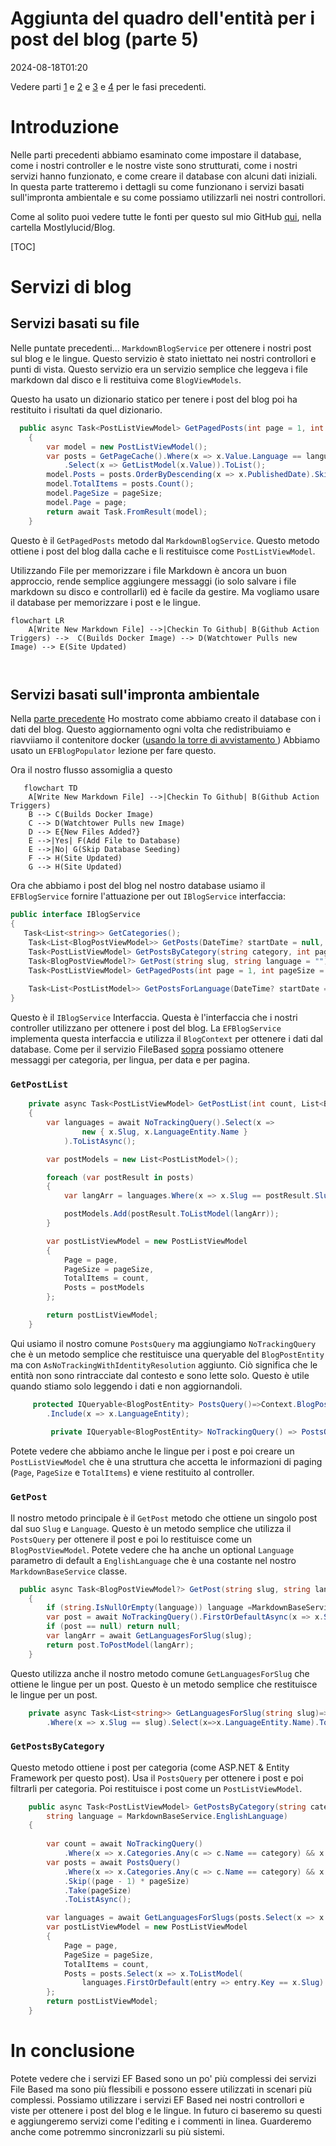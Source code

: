 # Aggiunta del quadro dell'entità per i post del blog (parte 5)

<!--category-- ASP.NET, Entity Framework -->
<datetime class="hidden">2024-08-18T01:20</datetime>

Vedere parti [1](/blog/addingentityframeworkforblogpostspt1) e [2](/blog/addingentityframeworkforblogpostspt2) e [3](/blog/addingentityframeworkforblogpostspt3) e [4](/blog/addingentityframeworkforblogpostspt4) per le fasi precedenti.

# Introduzione

Nelle parti precedenti abbiamo esaminato come impostare il database, come i nostri controller e le nostre viste sono strutturati, come i nostri servizi hanno funzionato, e come creare il database con alcuni dati iniziali. In questa parte tratteremo i dettagli su come funzionano i servizi basati sull'impronta ambientale e su come possiamo utilizzarli nei nostri controllori.

Come al solito puoi vedere tutte le fonti per questo sul mio GitHub [qui](https://github.com/scottgal/mostlylucidweb/tree/main/Mostlylucid/Blog), nella cartella Mostlylucid/Blog.

[TOC]

# Servizi di blog

## Servizi basati su file

Nelle puntate precedenti... `MarkdownBlogService` per ottenere i nostri post sul blog e le lingue. Questo servizio è stato iniettato nei nostri controllori e punti di vista. Questo servizio era un servizio semplice che leggeva i file markdown dal disco e li restituiva come `BlogViewModels`.

Questo ha usato un dizionario statico per tenere i post del blog poi ha restituito i risultati da quel dizionario.

```csharp
  public async Task<PostListViewModel> GetPagedPosts(int page = 1, int pageSize = 10, string language = EnglishLanguage)
    {
        var model = new PostListViewModel();
        var posts = GetPageCache().Where(x => x.Value.Language == language)
            .Select(x => GetListModel(x.Value)).ToList();
        model.Posts = posts.OrderByDescending(x => x.PublishedDate).Skip((page - 1) * pageSize).Take(pageSize).ToList();
        model.TotalItems = posts.Count();
        model.PageSize = pageSize;
        model.Page = page;
        return await Task.FromResult(model);
    }
```

Questo è il `GetPagedPosts` metodo dal `MarkdownBlogService`. Questo metodo ottiene i post del blog dalla cache e li restituisce come `PostListViewModel`.

Utilizzando File per memorizzare i file Markdown è ancora un buon approccio, rende semplice aggiungere messaggi (io solo salvare i file markdown su disco e controllarli) ed è facile da gestire. Ma vogliamo usare il database per memorizzare i post e le lingue.

```mermaid
flowchart LR
    A[Write New Markdown File] -->|Checkin To Github| B(Github Action Triggers) -->  C(Builds Docker Image) --> D(Watchtower Pulls new Image) --> E(Site Updated)
   
  
```

## Servizi basati sull'impronta ambientale

Nella [parte precedente](/blog/addingentityframeworkforblogpostspt4) Ho mostrato come abbiamo creato il database con i dati del blog. Questo aggiornamento ogni volta che redistribuiamo e riavviiamo il contenitore docker ([usando la torre di avvistamento ](blog/dockercompose)) Abbiamo usato un `EFBlogPopulator` lezione per fare questo.

Ora il nostro flusso assomiglia a questo

```mermaid
   flowchart TD
    A[Write New Markdown File] -->|Checkin To Github| B(Github Action Triggers)
    B --> C(Builds Docker Image)
    C --> D(Watchtower Pulls new Image)
    D --> E{New Files Added?}
    E -->|Yes| F(Add File to Database)
    E -->|No| G(Skip Database Seeding)
    F --> H(Site Updated)
    G --> H(Site Updated)

```

Ora che abbiamo i post del blog nel nostro database usiamo il `EFBlogService` fornire l'attuazione per out `IBlogService` interfaccia:

```csharp
public interface IBlogService
{
   Task<List<string>> GetCategories();
    Task<List<BlogPostViewModel>> GetPosts(DateTime? startDate = null, string category = "");
    Task<PostListViewModel> GetPostsByCategory(string category, int page = 1, int pageSize = 10, string language = MarkdownBaseService.EnglishLanguage);
    Task<BlogPostViewModel?> GetPost(string slug, string language = "");
    Task<PostListViewModel> GetPagedPosts(int page = 1, int pageSize = 10, string language = MarkdownBaseService.EnglishLanguage);
    
    Task<List<PostListModel>> GetPostsForLanguage(DateTime? startDate = null, string category = "", string language = MarkdownBaseService.EnglishLanguage);
}
```

Questo è il `IBlogService` Interfaccia. Questa è l'interfaccia che i nostri controller utilizzano per ottenere i post del blog. La `EFBlogService` implementa questa interfaccia e utilizza il `BlogContext` per ottenere i dati dal database.
Come per il servizio FileBased [sopra](#file-based-services) possiamo ottenere messaggi per categoria, per lingua, per data e per pagina.

### `GetPostList`

```csharp
    private async Task<PostListViewModel> GetPostList(int count, List<BlogPostEntity> posts, int page, int pageSize)
    {
        var languages = await NoTrackingQuery().Select(x =>
                new { x.Slug, x.LanguageEntity.Name }
            ).ToListAsync();

        var postModels = new List<PostListModel>();

        foreach (var postResult in posts)
        {
            var langArr = languages.Where(x => x.Slug == postResult.Slug).Select(x => x.Name).ToArray();

            postModels.Add(postResult.ToListModel(langArr));
        }

        var postListViewModel = new PostListViewModel
        {
            Page = page,
            PageSize = pageSize,
            TotalItems = count,
            Posts = postModels
        };

        return postListViewModel;
    }
```

Qui usiamo il nostro comune `PostsQuery` ma aggiungiamo `NoTrackingQuery` che è un metodo semplice che restituisce una queryable del `BlogPostEntity` ma con `AsNoTrackingWithIdentityResolution` aggiunto. Ciò significa che le entità non sono rintracciate dal contesto e sono lette solo. Questo è utile quando stiamo solo leggendo i dati e non aggiornandoli.

```csharp
     protected IQueryable<BlogPostEntity> PostsQuery()=>Context.BlogPosts.Include(x => x.Categories)
        .Include(x => x.LanguageEntity);
     
         private IQueryable<BlogPostEntity> NoTrackingQuery() => PostsQuery().AsNoTrackingWithIdentityResolution();
```

Potete vedere che abbiamo anche le lingue per i post e poi creare un `PostListViewModel` che è una struttura che accetta le informazioni di paging (`Page`, `PageSize` e `TotalItems`) e viene restituito al controller.

### `GetPost`

Il nostro metodo principale è il `GetPost` metodo che ottiene un singolo post dal suo `Slug` e `Language`. Questo è un metodo semplice che utilizza il `PostsQuery` per ottenere il post e poi lo restituisce come un `BlogPostViewModel`.
Potete vedere che ha anche un optional `Language` parametro di default a `EnglishLanguage` che è una costante nel nostro `MarkdownBaseService` classe.

```csharp
  public async Task<BlogPostViewModel?> GetPost(string slug, string language = "")
    {
        if (string.IsNullOrEmpty(language)) language =MarkdownBaseService.EnglishLanguage;
        var post = await NoTrackingQuery().FirstOrDefaultAsync(x => x.Slug == slug && x.LanguageEntity.Name == language);
        if (post == null) return null;
        var langArr = await GetLanguagesForSlug(slug);
        return post.ToPostModel(langArr);
    }
```

Questo utilizza anche il nostro metodo comune `GetLanguagesForSlug` che ottiene le lingue per un post. Questo è un metodo semplice che restituisce le lingue per un post.

```csharp
    private async Task<List<string>> GetLanguagesForSlug(string slug)=> await NoTrackingQuery()
        .Where(x => x.Slug == slug).Select(x=>x.LanguageEntity.Name).ToListAsync();
```

### `GetPostsByCategory`

Questo metodo ottiene i post per categoria (come ASP.NET & Entity Framework per questo post). Usa il `PostsQuery` per ottenere i post e poi filtrarli per categoria. Poi restituisce i post come un `PostListViewModel`.

```csharp
    public async Task<PostListViewModel> GetPostsByCategory(string category, int page = 1, int pageSize = 10,
        string language = MarkdownBaseService.EnglishLanguage)
    {
        
        var count = await NoTrackingQuery()
            .Where(x => x.Categories.Any(c => c.Name == category) && x.LanguageEntity.Name == language).CountAsync();
        var posts = await PostsQuery()
            .Where(x => x.Categories.Any(c => c.Name == category) && x.LanguageEntity.Name == language)
            .Skip((page - 1) * pageSize)
            .Take(pageSize)
            .ToListAsync();

        var languages = await GetLanguagesForSlugs(posts.Select(x => x.Slug).ToList());
        var postListViewModel = new PostListViewModel
        {
            Page = page,
            PageSize = pageSize,
            TotalItems = count,
            Posts = posts.Select(x => x.ToListModel(
                languages.FirstOrDefault(entry => entry.Key == x.Slug).Value.ToArray())).ToList()
        };
        return postListViewModel;
    }
```

# In conclusione

Potete vedere che i servizi EF Based sono un po' più complessi dei servizi File Based ma sono più flessibili e possono essere utilizzati in scenari più complessi. Possiamo utilizzare i servizi EF Based nei nostri controllori e viste per ottenere i post del blog e le lingue.
In futuro ci baseremo su questi e aggiungeremo servizi come l'editing e i commenti in linea.
Guarderemo anche come potremmo sincronizzarli su più sistemi.